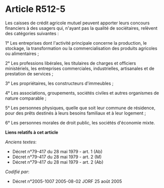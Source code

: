 # Article R512-5

Les caisses de crédit agricole mutuel peuvent apporter leurs concours financiers à des usagers qui, n'ayant pas la qualité de
sociétaires, relèvent des catégories suivantes :

1° Les entreprises dont l'activité principale concerne la production, le stockage, la transformation ou la commercialisation
des produits agricoles ou alimentaires ;

2° Les professions libérales, les titulaires de charges et officiers ministériels, les entreprises commerciales,
industrielles, artisanales et de prestation de services ;

3° Les propriétaires, les constructeurs d'immeubles ;

4° Les associations, groupements, sociétés civiles et autres organismes de nature comparable ;

5° Les personnes physiques, quelle que soit leur commune de résidence, pour des prêts destinés à leurs besoins familiaux et à
leur logement ;

6° Les personnes morales de droit public, les sociétés d'économie mixte.

**Liens relatifs à cet article**

_Anciens textes_:

  - Décret n°79-417 du 28 mai 1979 - art. 1 (Ab)
  - Décret n°79-417 du 28 mai 1979 - art. 2 (M)
  - Décret n°79-417 du 28 mai 1979 - art. 2 (Ab)

_Codifié par_:

  - Décret n°2005-1007 2005-08-02 JORF 25 août 2005
